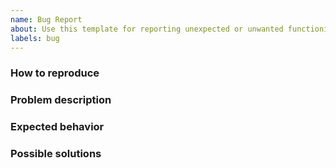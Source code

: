 ```yaml
---
name: Bug Report
about: Use this template for reporting unexpected or unwanted functioning
labels: bug
---
```


### How to reproduce
<!--
  Describe what you have to do to reproduce the problem.
  If possible with a short, self-contained Python snippet.
-->

### Problem description
<!--
  This should explain why the current behaviour is a problem.
-->

### Expected behavior
<!--
  Description of the expected behavior.
-->

### Possible solutions
<!--
  Description of possible ways to solve the issue.
-->
